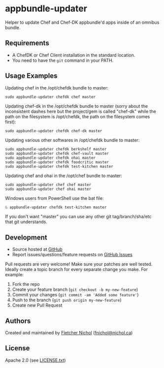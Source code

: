 # appbundle-updater

Helper to update Chef and Chef-DK appbundle'd apps inside of an omnibus bundle.

## Requirements

* A ChefDK or Chef Client installation in the standard location.
* You need to have the `git` command in your PATH.

## Usage Examples

Updating chef in the /opt/chefdk bundle to master:

```
sudo appbundle-updater chefdk chef master
```

Updating chef-dk in the /opt/chefdk bundle to master (sorry about the inconsistent dashes here
but the project/gem is called "chef-dk" while the path on the filesystem is /opt/chefdk, the
path on the filesystem comes first):

```
sudo appbundle-updater chefdk chef-dk master
```

Updating various other softwares in /opt/chefdk bundle to master:

```
sudo appbundle-updater chefdk berkshelf master
sudo appbundle-updater chefdk chef-vault master
sudo appbundle-updater chefdk ohai master
sudo appbundle-updater chefdk foodcritic master
sudo appbundle-updater chefdk test-kitchen master
```

Updating chef and ohai in the /opt/chef bundle to master:

```
sudo appbundle-updater chef chef master
sudo appbundle-updater chef ohai master
```

Windows users from PowerShell use the bat file:

```powershell
& appbundle-updater chefdk test-kitchen master
```

If you don't want "master" you can use any other git tag/branch/sha/etc that git understands.

## <a name="development"></a> Development

* Source hosted at [GitHub][repo]
* Report issues/questions/feature requests on [GitHub Issues][issues]

Pull requests are very welcome! Make sure your patches are well tested.
Ideally create a topic branch for every separate change you make. For
example:

1. Fork the repo
2. Create your feature branch (`git checkout -b my-new-feature`)
3. Commit your changes (`git commit -am 'Added some feature'`)
4. Push to the branch (`git push origin my-new-feature`)
5. Create new Pull Request

## <a name="authors"></a> Authors

Created and maintained by [Fletcher Nichol][fnichol] (<fnichol@nichol.ca>)

## <a name="license"></a> License

Apache 2.0 (see [LICENSE.txt][license])

[license]:      https://github.com/fnichol/chefdk-update-app/blob/master/LICENSE.txt
[fnichol]:      https://github.com/fnichol
[repo]:         https://github.com/fnichol/chefdk-update-app
[issues]:       https://github.com/fnichol/chefdk-update-app/issues
